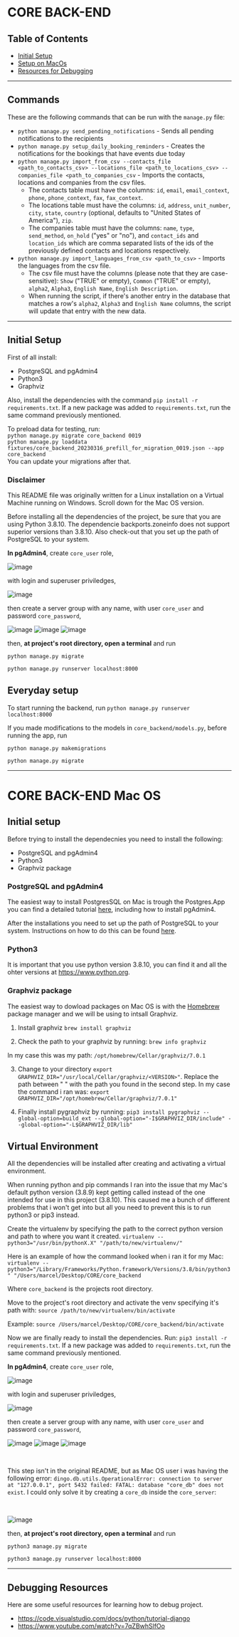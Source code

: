 # CORE BACK-END

## Table of Contents

- [Initial Setup](#initial-setup)
- [Setup on MacOs](#core-back-end-mac-os)
- [Resources for Debugging](#debugging-resources)

---

## Commands
These are the following commands that can be run with the `manage.py` file:
* `python manage.py send_pending_notifications` - Sends all pending notifications to the recipients
* `python manage.py setup_daily_booking_reminders` - Creates the notifications for the bookings that have events due today
* `python manage.py import_from_csv --contacts_file <path_to_contacts_csv> --locations_file <path_to_locations_csv> --companies_file <path_to_companies_csv` - Imports the contacts, locations and companies from the csv files.
  * The contacts table must have the columns: `id`, `email`, `email_context`, `phone`, `phone_context`, `fax`, `fax_context`.
  * The locations table must have the columns: `id`, `address`, `unit_number`, `city`, `state`, `country` (optional, defaults to "United States of America"), `zip`.
  * The companies table must have the columns: `name`, `type`, `send_method`, `on_hold` ("yes" or "no"), and `contact_ids` and `location_ids` which are comma separated lists of the ids of the previously defined contacts and locations respectively.
* `python manage.py import_languages_from_csv <path_to_csv>` - Imports the languages from the csv file.
  * The csv file must have the columns (please note that they are case-sensitive): `Show` ("TRUE" or empty), `Common` ("TRUE" or empty), `alpha2`, `Alpha3`, `English Name`, `English Description`.
  * When running the script, if there's another entry in the database that matches a row's `alpha2`, `Alpha3` and `English Name` columns, the script will update that entry with the new data.

---

## Initial Setup

First of all install:
- PostgreSQL and pgAdmin4
- Python3
- Graphviz

Also, install the dependencies with the command `pip install -r requirements.txt`. If a new package was added to `requirements.txt`, run the same command previously mentioned.

To preload data for testing, run:\
`python manage.py migrate core_backend 0019`\
`python manage.py loaddata fixtures/core_backend_20230316_prefill_for_migration_0019.json --app core_backend`\
You can update your migrations after that.

### Disclaimer

This README file was originally written for a Linux installation on a Virtual Machine running on Windows. Scroll down for the Mac OS version. 

Before installing all the dependencies of the project, be sure that you are using Python 3.8.10. The dependencie backports.zoneinfo does not support superior versions than 3.8.10. Also check-out that you set up the path of PostgreSQL to your system.

**In pgAdmin4**,
create `core_user` role,

![image](https://user-images.githubusercontent.com/53912324/199030034-d79ba002-7ea6-4e8a-976d-264d23d85488.png)

with login and superuser priviledges,

![image](https://user-images.githubusercontent.com/53912324/199030193-4563a741-6dcf-4a3d-8563-6bab0d63bf95.png)

then create a server group with any name, with user `core_user` and password `core_password`,

![image](https://user-images.githubusercontent.com/53912324/199030464-8a51af7b-a48b-44cc-bc81-de4194839285.png)
![image](https://user-images.githubusercontent.com/53912324/199030669-789ce73f-33ef-4a23-a5e4-cd53e543fd74.png)
![image](https://user-images.githubusercontent.com/53912324/199030956-dc7b9243-e0be-4d89-82c9-3d4420bf1a07.png)

then, **at project's root directory, open a terminal** and run

`python manage.py migrate`

`python manage.py runserver localhost:8000`

## Everyday setup

To start running the backend, run `python manage.py runserver localhost:8000`

If you made modifications to the models in `core_backend/models.py`, before running the app, run 

`python manage.py makemigrations`

`python manage.py migrate`

---

# CORE BACK-END Mac OS

## Initial setup

Before trying to install the dependecnies you need to install the following:
- PostgreSQL and pgAdmin4
- Python3
- Graphviz package

### PostgreSQL and pgAdmin4

The easiest way to install PostgresSQL on Mac is trough the Postgres.App you can find a detailed tutorial [here](https://lifewithdata.com/2021/12/08/sql-tutorial-how-to-install-postgresql-and-pgadmin-on-mac/), including how to install pgAdmin4.

After the installations you need to set up the path of PostgreSQL to your system. Instructions on how to do this can be found [here](https://www.makeuseof.com/postgresql-macos-installing/).

### Python3

It is important that you use python version 3.8.10, you can find it and all the ohter versions at https://www.python.org. 

### Graphviz package

The easiest way to dowload packages on Mac OS is with the [Homebrew](https://brew.sh) package manager and we will be using to intsall Graphviz.

1. Install graphviz
`brew install graphviz`

2. Check the path to your graphviz by running:
`brew info graphviz`

In my case this was my path: `/opt/homebrew/Cellar/graphviz/7.0.1`

3. Change to your directory
`export GRAPHVIZ_DIR="/usr/local/Cellar/graphviz/<VERSION>"`. Replace the path between " " with the path you found in the second step. In my case the command i ran was: `export GRAPHVIZ_DIR="/opt/homebrew/Cellar/graphviz/7.0.1"` 

4. Finally install pygraphviz by running:
`pip3 install pygraphviz --global-option=build_ext --global-option="-I$GRAPHVIZ_DIR/include" --global-option="-L$GRAPHVIZ_DIR/lib"`

## Virtual Environment

All the dependencies will be installed after creating and activating a virtual environment.

When running python and pip commands I ran into the issue that my Mac's default python version (3.8.9) kept getting called instead of the one intended for use in this project (3.8.10). This caused me a bunch of different problems that i won't get into but all you need to prevent this is to run python3 or pip3 instead. 

Create the virtualenv by specifying the path to the correct python version and path to where you want it created.
`virtualenv --python3="/usr/bin/pythonX.X" "/path/to/new/virtualenv/"`

Here is an example of how the command looked when i ran it for my Mac:
`virtualenv --python3="/Library/Frameworks/Python.framework/Versions/3.8/bin/python3" "/Users/marcel/Desktop/CORE/core_backend`

Where `core_backend` is the projects root directory.

Move to the project's root directory and activate the venv specifying it's path with: 
`source /path/to/new/virtualenv/bin/activate`

Example: 
`source /Users/marcel/Desktop/CORE/core_backend/bin/activate`

Now we are finally ready to install the dependencies. Run:
`pip3 install -r requirements.txt`. If a new package was added to `requirements.txt`, run the same command previously mentioned.

**In pgAdmin4**,
create `core_user` role,

![image](https://user-images.githubusercontent.com/53912324/199030034-d79ba002-7ea6-4e8a-976d-264d23d85488.png)

with login and superuser priviledges,

![image](https://user-images.githubusercontent.com/53912324/199030193-4563a741-6dcf-4a3d-8563-6bab0d63bf95.png)

then create a server group with any name, with user `core_user` and password `core_password`,

![image](https://user-images.githubusercontent.com/53912324/199030464-8a51af7b-a48b-44cc-bc81-de4194839285.png)
![image](https://user-images.githubusercontent.com/53912324/199030669-789ce73f-33ef-4a23-a5e4-cd53e543fd74.png)
![image](https://user-images.githubusercontent.com/53912324/199030956-dc7b9243-e0be-4d89-82c9-3d4420bf1a07.png)

<br />

This step isn't in the original README, but as Mac OS user i was having the following error: `dingo.db.utils.OperationalError: connection to server at "127.0.0.1", port 5432 failed: FATAL: database "core_db" does not exist`. I could only solve it by creating a `core_db` inside the `core_server`: 

<br />

![image](https://user-images.githubusercontent.com/64095070/202921443-9d0b500e-e89b-4c88-8428-425ffb7ef5ee.png)

then, **at project's root directory, open a terminal** and run

`python3 manage.py migrate`

`python3 manage.py runserver localhost:8000`

---

## Debugging Resources

Here are some useful resources for learning how to debug project.

- https://code.visualstudio.com/docs/python/tutorial-django
- https://www.youtube.com/watch?v=7qZBwhSlfOo
